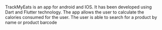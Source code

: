 TrackMyEats is an app for android and IOS. It has been developed using Dart and Flutter technology. The app allows the user to calculate the calories consumed for the user. The user is able to search for a product by name or product barcode